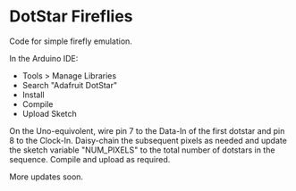 DotStar Fireflies
=================

Code for simple firefly emulation.

In the Arduino IDE:
 * Tools > Manage Libraries
 * Search "Adafruit DotStar"
 * Install
 * Compile
 * Upload Sketch

On the Uno-equivolent, wire pin 7 to the Data-In of the first dotstar and pin 8 to the Clock-In. Daisy-chain the subsequent pixels as needed and update the sketch variable "NUM_PIXELS" to the total number of dotstars in the sequence. Compile and upload as required.

More updates soon.
